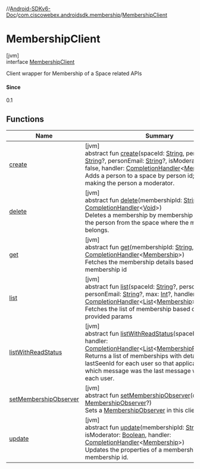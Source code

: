//[Android-SDKv6-Doc](../../../index.md)/[com.ciscowebex.androidsdk.membership](../index.md)/[MembershipClient](index.md)

# MembershipClient

[jvm]\
interface [MembershipClient](index.md)

Client wrapper for Membership of a Space related APIs

#### Since

0.1

## Functions

| Name | Summary |
|---|---|
| [create](create.md) | [jvm]<br>abstract fun [create](create.md)(spaceId: [String](https://kotlinlang.org/api/latest/jvm/stdlib/kotlin/-string/index.html), personId: [String](https://kotlinlang.org/api/latest/jvm/stdlib/kotlin/-string/index.html)?, personEmail: [String](https://kotlinlang.org/api/latest/jvm/stdlib/kotlin/-string/index.html)?, isModerator: [Boolean](https://kotlinlang.org/api/latest/jvm/stdlib/kotlin/-boolean/index.html) = false, handler: [CompletionHandler](../../com.ciscowebex.androidsdk/-completion-handler/index.md)&lt;[Membership](../-membership/index.md)&gt;)<br>Adds a person to a space by person id; optionally making the person a moderator. |
| [delete](delete.md) | [jvm]<br>abstract fun [delete](delete.md)(membershipId: [String](https://kotlinlang.org/api/latest/jvm/stdlib/kotlin/-string/index.html), handler: [CompletionHandler](../../com.ciscowebex.androidsdk/-completion-handler/index.md)&lt;[Void](https://docs.oracle.com/javase/8/docs/api/java/lang/Void.html)&gt;)<br>Deletes a membership by membership id. It removes the person from the space where the membership belongs. |
| [get](get.md) | [jvm]<br>abstract fun [get](get.md)(membershipId: [String](https://kotlinlang.org/api/latest/jvm/stdlib/kotlin/-string/index.html), handler: [CompletionHandler](../../com.ciscowebex.androidsdk/-completion-handler/index.md)&lt;[Membership](../-membership/index.md)&gt;)<br>Fetches the membership details based on the membership id |
| [list](list.md) | [jvm]<br>abstract fun [list](list.md)(spaceId: [String](https://kotlinlang.org/api/latest/jvm/stdlib/kotlin/-string/index.html)?, personId: [String](https://kotlinlang.org/api/latest/jvm/stdlib/kotlin/-string/index.html)?, personEmail: [String](https://kotlinlang.org/api/latest/jvm/stdlib/kotlin/-string/index.html)?, max: [Int](https://kotlinlang.org/api/latest/jvm/stdlib/kotlin/-int/index.html)?, handler: [CompletionHandler](../../com.ciscowebex.androidsdk/-completion-handler/index.md)&lt;[List](https://kotlinlang.org/api/latest/jvm/stdlib/kotlin.collections/-list/index.html)&lt;[Membership](../-membership/index.md)&gt;&gt;)<br>Fetches the list of membership based on the provided params |
| [listWithReadStatus](list-with-read-status.md) | [jvm]<br>abstract fun [listWithReadStatus](list-with-read-status.md)(spaceId: [String](https://kotlinlang.org/api/latest/jvm/stdlib/kotlin/-string/index.html), handler: [CompletionHandler](../../com.ciscowebex.androidsdk/-completion-handler/index.md)&lt;[List](https://kotlinlang.org/api/latest/jvm/stdlib/kotlin.collections/-list/index.html)&lt;[MembershipReadStatus](../-membership-read-status/index.md)&gt;&gt;)<br>Returns a list of memberships with details about the lastSeenId for each user so that application can tell which message was the last message was read by each user. |
| [setMembershipObserver](set-membership-observer.md) | [jvm]<br>abstract fun [setMembershipObserver](set-membership-observer.md)(observer: [MembershipObserver](../-membership-observer/index.md)?)<br>Sets a [MembershipObserver](../-membership-observer/index.md) in this client. |
| [update](update.md) | [jvm]<br>abstract fun [update](update.md)(membershipId: [String](https://kotlinlang.org/api/latest/jvm/stdlib/kotlin/-string/index.html), isModerator: [Boolean](https://kotlinlang.org/api/latest/jvm/stdlib/kotlin/-boolean/index.html), handler: [CompletionHandler](../../com.ciscowebex.androidsdk/-completion-handler/index.md)&lt;[Membership](../-membership/index.md)&gt;)<br>Updates the properties of a membership by membership id. |
